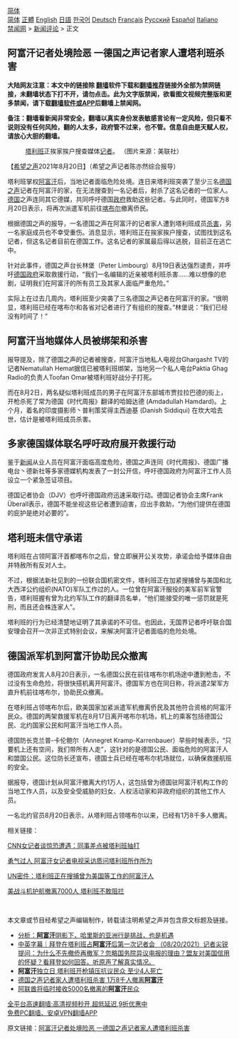 <!-- 面包屑导航 --> <div class="breadcrumb"><!-- GTranslate: https://gtranslate.io/ -->  <div class="switcher notranslate">  <div class="selected">  <a href="#" onclick="return false;"> 简体</a>  </div>  <div class="option">  <a href="https://www.bannedbook.org" onclick="doGTranslate('zh-CN|zh-CN');jQuery('div.switcher div.selected a').html(jQuery(this).html());return false;" title="简体中文" class="nturl selected"> 简体</a>  <a href="https://www.bannedbook.org/zh-tw/" onclick="doGTranslate('zh-CN|zh-TW');jQuery('div.switcher div.selected a').html(jQuery(this).html());return false;" title="繁體中文" class="nturl"> 正體</a>  <a href="https://www.bannedbook.org/en/" onclick="doGTranslate('zh-CN|en');jQuery('div.switcher div.selected a').html(jQuery(this).html());return false;" title="English" class="nturl"> English</a>  <a href="https://www.bannedbook.org/ja/" onclick="doGTranslate('zh-CN|ja');jQuery('div.switcher div.selected a').html(jQuery(this).html());return false;" title="日本語" class="nturl"> 日語</a>  <a href="https://www.bannedbook.org/ko/" onclick="doGTranslate('zh-CN|ko');jQuery('div.switcher div.selected a').html(jQuery(this).html());return false;" title="한국어" class="nturl"> 한국어</a>  <a href="https://www.bannedbook.org/de/" onclick="doGTranslate('zh-CN|de');jQuery('div.switcher div.selected a').html(jQuery(this).html());return false;" title="Deutsch" class="nturl"> Deutsch</a>  <a href="https://www.bannedbook.org/fr/" onclick="doGTranslate('zh-CN|fr');jQuery('div.switcher div.selected a').html(jQuery(this).html());return false;" title="Français" class="nturl"> Français</a>  <a href="https://www.bannedbook.org/ru/" onclick="doGTranslate('zh-CN|ru');jQuery('div.switcher div.selected a').html(jQuery(this).html());return false;" title="Русский" class="nturl"> Русский</a>  <a href="https://www.bannedbook.org/es/" onclick="doGTranslate('zh-CN|es');jQuery('div.switcher div.selected a').html(jQuery(this).html());return false;" title="Español" class="nturl"> Español</a>  <a href="https://www.bannedbook.org/it/" onclick="doGTranslate('zh-CN|it');jQuery('div.switcher div.selected a').html(jQuery(this).html());return false;" title="Italiano" class="nturl"> Italiano</a>  </div>  </div>      <div class='breadcrumb-sub'><!-- Breadcrumb NavXT 6.3.0 --> <a href="https://www.bannedbook.org/" class="home">禁闻网</a> &gt; <a href="https://www.bannedbook.org/bnews/comments/" class="category">新闻评论</a> &gt; 正文</div></div><h2>阿富汗记者处境险恶 一德国之声记者家人遭塔利班杀害</h2> <p class="notice"><b>大陆网友注意：本文中的链接除 <a href="https://github.com/bannedbook/fanqiang" >翻墙</a>软件下载和<a href="https://github.com/killgcd/justmysocks/blob/master/README.md">翻墙推荐</a>链接外全部为禁网链接，未翻墙状态下打不开，请勿点击。此为文字版禁闻，欲看图文视频完整版和更多禁闻，请下载<a href="https://github.com/bannedbook/fanqiang">翻墙软件或APP</a>后翻墙上禁闻网。</p><p>备注：翻墙看新闻非常安全，翻墙以真实身份发表敏感言论有一定风险，但只看不说则没有任何风险，翻的人太多，政府管不过来，也不管。信息自由是天赋人权，请放心大胆的翻墙。</b></p>  <div class="entry"> <figure> <p><figcaption><a href="https://www.bannedbook.org/bnews/tag/%e5%a1%94%e5%88%a9%e7%8f%ad/" class="st_tag internal_tag" rel="tag" title="标签 塔利班 下的日志">塔利班</a>正挨家挨户搜查媒体<a href="https://www.bannedbook.org/bnews/tag/%E8%AE%B0%E8%80%85/" class="st_tag internal_tag" rel="tag" title="标签 记者 下的日志">记者</a>。 （图片来源：美联社）</figcaption></figure> <p>【<span class='wp_keywordlink_affiliate'><a href="https://www.soundofhope.org" title="希望之声" target="_blank">希望之声</a></span>2021年8月20日】（希望之声记者陈亦然综合报导）</p> <p>塔利班掌权<a href="https://www.bannedbook.org/bnews/tag/%e9%98%bf%e5%af%8c%e6%b1%97/" class="st_tag internal_tag" rel="tag" title="标签 阿富汗 下的日志">阿富汗</a>后，当地记者面临危险处境。连日来塔利班突袭了至少三名<a href="https://www.bannedbook.org/bnews/tag/%e5%be%b7%e5%9b%bd%e4%b9%8b%e5%a3%b0/" class="st_tag internal_tag" rel="tag" title="标签 德国之声 下的日志">德国之声</a>记者在阿富汗的家，在无法搜查到一名记者后，射杀了这名记者的一位家人。<a href="https://www.bannedbook.org/bnews/tag/%e5%be%b7%e5%9b%bd/" class="st_tag internal_tag" rel="tag" title="标签 德国 下的日志">德国</a>之声连同其它德媒，共同呼吁德国<a href="https://www.bannedbook.org/bnews/tag/%e6%94%bf%e5%ba%9c/" class="st_tag internal_tag" rel="tag" title="标签 政府 下的日志">政府</a>救助这些记者。与此同时，德国军方8月20日表示，将再次派遣军机前往<a href="https://www.bannedbook.org/bnews/tag/%E5%96%80%E5%B8%83%E5%B0%94/" class="st_tag internal_tag" rel="tag" title="标签 喀布尔 下的日志">喀布尔</a>撤离侨民。</p> <p>根据德国之声的报导，一名德国之声在阿富汗的记者家人遭到塔利班成员<a href="https://www.bannedbook.org/bnews/tag/%E6%9D%80%E5%AE%B3/" class="st_tag internal_tag" rel="tag" title="标签 杀害 下的日志">杀害</a>，另一名家庭成员也不幸受重伤。消息显示，塔利班正在挨家挨户搜查，试图找到这名记者，但这名记者目前在德国工作。这名记者的家属最后得以逃脱，目前正在逃亡中。</p> <p>针对此事件，德国之声台长林堡（Peter Limbourg）8月19日表达强烈谴责，并呼吁<a href="https://www.bannedbook.org/bnews/tag/%E5%BE%B7%E5%9B%BD%E6%94%BF%E5%BA%9C/" class="st_tag internal_tag" rel="tag" title="标签 德国政府 下的日志">德国政府</a>采取救援行动，“我们一名编辑的近亲被塔利班杀害……难以想像的悲剧，证明我们在阿富汗的所有员工及其家人面临严重危险。”</p> <p>实际上在过去几周内，塔利班至少突袭了三名德国之声记者在阿富汗的家。“很明显，塔利班已经在喀布尔和各省对记者进行了有组织的搜查。”林堡说：“我们已经没有时间了！”</p> <h2>阿富汗当地媒体人员被绑架和杀害</h2> <p>报导提及，除了德国之声的记者被搜查，阿富汗当地私人电视台Ghargasht TV的记者Nematullah Hemat据信已被塔利班绑架，当地另一个私人电台Paktia Ghag Radio的负责人Toofan Omar被塔利班好战分子打死。</p>  <p>而在8月2日，两名疑似塔利班成员的男子在阿富汗东部城市贾拉拉巴德的街上，开枪杀死了常为德国《时代周报》翻译的哈姆达德 (Amdadullah Hamdard)。上个月，着名的印度摄影师丶普利策奖得主西迪基 (Danish Siddiqui) 在坎大哈去世，估计是被塔利班成员杀害。</p> <h2>多家德国媒体联名呼吁政府展开救援行动</h2> <p>鉴于<span class='wp_keywordlink_affiliate'><a href="https://www.bannedbook.org/" title="新闻">新闻</a></span>从业人员在阿富汗面临高度危险，德国之声连同《时代周报》、德国广播电台丶德新社等多家德媒机构发表了一封公开信，呼吁德国政府为阿富汗工作人员设立一个紧急签证项目。</p> <p>德国记者协会（DJV）也呼吁德国政府迅速采取行动。德国记者协会主席Frank Überall表示，德国不能坐视这些记者遭到迫害，应出手救助，“为他们提供在德国的庇护是绝对必要的”。</p> <h2>塔利班未信守承诺</h2> <p>塔利班在占领阿富汗首都喀布尔之后，曾立即展开公关攻势，承诺会给予媒体自由并特赦所有反对人士。</p> <p>不过，根据法新社见到的一份联合国机密文件，塔利班正在加紧搜捕曾与美国和北大西洋公约组织(NATO)军队工作过的人。一位曾在阿富汗服役的美军前军官警告，塔利班握有曾为北约军队工作的翻译员名单，“他们能接受的唯一惩罚就是死刑，而且还会株连家人”。</p> <p>塔利班的行为已经清楚地证明了其承诺的不可信。也因此，无国界记者呼吁联合国安理会召开一次非正式特别会议，来解决阿富汗记者面临的危险处境。</p>  <h2>德国派军机到阿富汗协助民众撤离</h2> <p>德国政府发言人8月20日表示，一名德国公民在前往喀布尔机场途中遭到枪击，不过没有生命危险，将很快搭机离开阿富汗。德国军方也在同日称，将派遣2架军方直升机前往喀布尔，协助民众撤离。</p> <p>在塔利班占领喀布尔后，欧美国家加紧派遣军机撤离侨民及其他符合资格的阿富汗民众。德国的两架救援军机在8月17日离开喀布尔机场，机上的乘客包括德国公民、北约国家公民和阿富汗当地工作人员。</p> <p>德国防长克兰普-卡伦鲍尔（Annegret Kramp-Karrenbauer）早些时候表示，“只要机上还有空间，我们带所有人走”，这针对的是德国公民、面临危险的阿富汗人和盟国公民。这位防长还宣布，德国士兵已经在喀布尔机场就位，以确保救援航班的安全。</p> <p>据报导，德国计划从阿富汗撤离大约1万人，这包括曾为德国驻阿富汗机构工作的当地工作人员，以及安全受威胁的妇女、人权活动家和非政府组织的其他工作人员。</p> <p>一名北约官员8月20日表示，从塔利班占领喀布尔以来，已经有1万8千多人撤离。</p> <p>相关链接：</p>  <p><a href="https://www.soundofhope.org/post/536690">CNN女记者谈惊恐遭遇：同事差点被塔利班抽打</a></p> <p><a href="https://www.soundofhope.org/post/536822">勇气过人 阿富汗女记者电视采访质问塔利班所作所为</a></p> <p><a href="https://www.soundofhope.org/post/537131">UN密件：塔利班正在搜捕曾为美国等工作的阿富汗人</a></p> <p><a href="https://www.soundofhope.org/post/537089">美战斗机护航撤离7000人 塔利班不敢阻拦</a></p> <p> </p> <p>本文章或节目经希望之声编辑制作，转载请注明希望之声并包含原文标题及链接。 </p>  <ul class='op-related-articles' title='相关阅读'> <li><a href='https://www.bannedbook.org/bnews/headline/20210821/1610465.html' target='_blank'>分析：<b>阿富汗</b>阴影下，哈里斯的亚洲行是挑战，也是机遇</a></li> <li><a href='https://www.bannedbook.org/bnews/bannedvideo/20210821/1610461.html' target='_blank'>中英字幕｜拜登在塔利班占<b>阿富汗</b>后第一次记者会 （08/20/2021）记者尖锐提问：为什么不先撤侨再撤军？忽略国务院异议电报的理由？盟友对美国信用的怀疑？看拜登如何回答。听原声了解真实情况。</a></li> <li><a href='https://www.bannedbook.org/bnews/comments/20210821/1610457.html' target='_blank'><b>阿富汗</b>独立日 塔利班开枪镇压抗议民众 至少4人死亡</a></li> <li><a href='https://www.bannedbook.org/bnews/bannedvideo/20210821/1610455.html' target='_blank'>德国之声记者家人遭塔利班杀害 1万8千人撤离<b>阿富汗</b></a></li> <li><a href='https://www.bannedbook.org/bnews/baitai/20210821/1610450.html' target='_blank'>阿联酋将临时接收5000名撤离的<b>阿富汗</b>民众</a></li> </ul> <p class="texttj"> <a href="https://github.com/bannedbook/fanqiang/wiki/V2ray%E6%9C%BA%E5%9C%BA" target="_blank">全平台高速翻墙:高清视频秒开,超低延迟,9折优惠中</a><br/> <a href="https://github.com/bannedbook/fanqiang/wiki/%E7%A6%81%E9%97%BB%E7%BD%91%E5%AE%89%E5%8D%93%E7%BF%BB%E5%A2%99%E6%96%B0%E9%97%BBAPP" target="_blank">免费PC翻墙、安卓VPN翻墙APP</a></p><p>原文链接：<a class="src_link"  href="https://www.soundofhope.org/post/537455" target="_blank">阿富汗记者处境险恶 一德国之声记者家人遭塔利班杀害</a></p><a name='sharetosocial'></a>  <div style="margin-bottom:5px;padding-bottom:5px;clear:both"> <div id="archive-pix-1" class="banner-ads"> <!-- AuctionX Display platform tag START --> <div id="26318x728x90x621x_ADSLOT2" clicktrack="%%CLICK_URL_ESC%%"></div> <!-- AuctionX Display platform tag END --> </div> <div id="archive-pix-2" class="banner-ads"> <!-- AuctionX Display platform tag START --> <div id="26315x300x250x621x_ADSLOT2" clicktrack="%%CLICK_URL_ESC%%"></div> <!-- AuctionX Display platform tag END --> </div> </div>  <div id="archive-pix-1" class="banner-ads"> <!-- AuctionX Display platform tag START --> <div id="26318x728x90x621x_ADSLOT3" clicktrack="%%CLICK_URL_ESC%%"></div> <!-- AuctionX Display platform tag END --> </div> </div><!--END ENTRY--> 